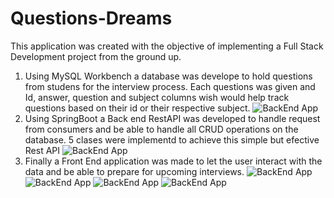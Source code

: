 # Questions-Dreams

This application was created with the objective of implementing a Full Stack Development project from the ground up. 

1. Using MySQL Workbench a database was develope to hold questions from studens for the interview process. 
  Each questions was given and Id, answer, question and subject columns wish would help track questions based on their id or their           respective subject.
   ![BackEnd App](https://github.com/tjoe1985/NasaDemo/blob/master/frontEnd.JPG)
2. Using SpringBoot a Back end RestAPI was developed to handle request from consumers and be able to handle all CRUD operations on the database. 5 clases were implementd to achieve this simple but efective Rest API
 ![BackEnd App](https://github.com/tjoe1985/NasaDemo/blob/master/frontEnd.JPG)
3. Finally a Front End application was made to let the user interact with the data and be able to prepare for upcoming interviews. 
 ![BackEnd App](https://github.com/tjoe1985/NasaDemo/blob/master/frontEnd.JPG)
  ![BackEnd App](https://github.com/tjoe1985/NasaDemo/blob/master/frontEnd.JPG)
   ![BackEnd App](https://github.com/tjoe1985/NasaDemo/blob/master/frontEnd.JPG)
    ![BackEnd App](https://github.com/tjoe1985/NasaDemo/blob/master/frontEnd.JPG)
